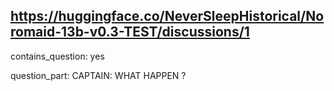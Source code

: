 ## https://huggingface.co/NeverSleepHistorical/Noromaid-13b-v0.3-TEST/discussions/1

contains_question: yes

question_part: CAPTAIN: WHAT HAPPEN ?